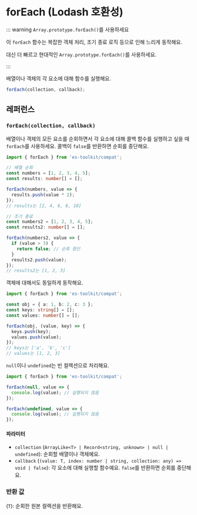 # forEach (Lodash 호환성)

::: warning `Array.prototype.forEach()`를 사용하세요

이 `forEach` 함수는 복잡한 객체 처리, 조기 종료 로직 등으로 인해 느리게 동작해요.

대신 더 빠르고 현대적인 `Array.prototype.forEach()`를 사용하세요.

:::

배열이나 객체의 각 요소에 대해 함수를 실행해요.

```typescript
forEach(collection, callback);
```

## 레퍼런스

### `forEach(collection, callback)`

배열이나 객체의 모든 요소를 순회하면서 각 요소에 대해 콜백 함수를 실행하고 싶을 때 `forEach`를 사용하세요. 콜백이 `false`를 반환하면 순회를 중단해요.

```typescript
import { forEach } from 'es-toolkit/compat';

// 배열 순회
const numbers = [1, 2, 3, 4, 5];
const results: number[] = [];

forEach(numbers, value => {
  results.push(value * 2);
});
// results는 [2, 4, 6, 8, 10]

// 조기 종료
const numbers2 = [1, 2, 3, 4, 5];
const results2: number[] = [];

forEach(numbers2, value => {
  if (value > 3) {
    return false; // 순회 중단
  }
  results2.push(value);
});
// results2는 [1, 2, 3]
```

객체에 대해서도 동일하게 동작해요.

```typescript
import { forEach } from 'es-toolkit/compat';

const obj = { a: 1, b: 2, c: 3 };
const keys: string[] = [];
const values: number[] = [];

forEach(obj, (value, key) => {
  keys.push(key);
  values.push(value);
});
// keys는 ['a', 'b', 'c']
// values는 [1, 2, 3]
```

`null`이나 `undefined`는 빈 컬렉션으로 처리해요.

```typescript
import { forEach } from 'es-toolkit/compat';

forEach(null, value => {
  console.log(value); // 실행되지 않음
});

forEach(undefined, value => {
  console.log(value); // 실행되지 않음
});
```

#### 파라미터

- `collection` (`ArrayLike<T> | Record<string, unknown> | null | undefined`): 순회할 배열이나 객체예요.
- `callback` (`(value: T, index: number | string, collection: any) => void | false`): 각 요소에 대해 실행할 함수예요. `false`를 반환하면 순회를 중단해요.

### 반환 값

(`T`): 순회한 원본 컬렉션을 반환해요.